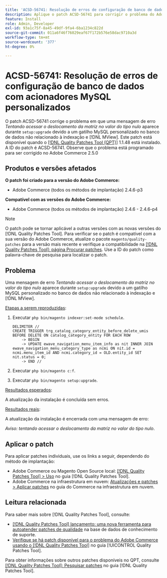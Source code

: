 ```yaml
---
title: 'ACSD-56741: Resolução de erros de configuração de banco de dados com acionadores MySQL personalizados'
description: Aplique o patch ACSD-56741 para corrigir o problema do Adobe Commerce em que uma mensagem de erro *Tentando acessar o deslocamento da matriz no valor do tipo null* aparece durante &grave;setup:upgrade&grave; devido a um gatilho MySQL personalizado no banco de dados não relacionado à indexação e  [!DNL MView].
feature: Install
role: Admin, Developer
exl-id: 93a1c75f-8a45-49df-9fa4-6ba1234c822d
source-git-commit: 011a6f46f76029eaf67f172b576e58dac9710a3d
workflow-type: tm+mt
source-wordcount: '377'
ht-degree: 0%

---
```


# ACSD-56741: Resolução de erros de configuração de banco de dados com acionadores MySQL personalizados

O patch ACSD-56741 corrige o problema em que uma mensagem de erro *Tentando acessar o deslocamento da matriz no valor do tipo nulo* aparece durante `setup:upgrade` devido a um gatilho MySQL personalizado no banco de dados não relacionado à indexação e [!DNL MView]. Este patch está disponível quando o [[!DNL Quality Patches Tool (QPT)]](https://experienceleague.adobe.com/pt-br/docs/commerce-operations/tools/quality-patches-tool/quality-patches-tool-to-self-serve-quality-patches) 1.1.48 está instalado. A ID do patch é ACSD-56741. Observe que o problema está programado para ser corrigido no Adobe Commerce 2.5.0

## Produtos e versões afetados

**O patch foi criado para a versão do Adobe Commerce:**

* Adobe Commerce (todos os métodos de implantação) 2.4.6-p3

**Compatível com as versões do Adobe Commerce:**

* Adobe Commerce (todos os métodos de implantação) 2.4.6 - 2.4.6-p4

>[!NOTE]
>
>O patch pode se tornar aplicável a outras versões com as novas versões do [!DNL Quality Patches Tool]. Para verificar se o patch é compatível com a sua versão do Adobe Commerce, atualize o pacote `magento/quality-patches` para a versão mais recente e verifique a compatibilidade na [[!DNL Quality Patches Tool]: página Procurar patches](https://experienceleague.adobe.com/tools/commerce-quality-patches/index.html?lang=pt-BR). Use a ID do patch como palavra-chave de pesquisa para localizar o patch.

## Problema

Uma mensagem de erro *Tentando acessar o deslocamento da matriz no valor do tipo nulo* aparece durante `setup:upgrade` devido a um gatilho MySQL personalizado no banco de dados não relacionado à indexação e [!DNL MView].

<u>Etapas a serem reproduzidas</u>:

1. Executar `php bin/magento indexer:set-mode schedule`.

   ```
   DELIMITER //
   CREATE TRIGGER trg_catalog_category_entity_before_delete_umis BEFORE DELETE ON catalog_category_entity FOR EACH ROW
       -> BEGIN
       -> UPDATE ewave_navigation_menu_item_info as nit INNER JOIN ewave_navigation_menu_category_type as ncmi ON nit.id = ncmi.menu_item_id AND ncmi.category_id = OLD.entity_id SET nit.status = 0;
       -> END //
   ```

1. Executar `php bin/magento c:f`.
1. Executar `php bin/magento setup:upgrade`.

<u>Resultados esperados</u>:

A atualização da instalação é concluída sem erros.

<u>Resultados reais</u>:

A atualização da instalação é encerrada com uma mensagem de erro:

*Aviso: tentando acessar o deslocamento da matriz no valor do tipo nulo*.

## Aplicar o patch

Para aplicar patches individuais, use os links a seguir, dependendo do método de implantação:

* Adobe Commerce ou Magento Open Source local: [[!DNL Quality Patches Tool] > Uso](/help/tools/quality-patches-tool/usage.md) no guia [!DNL Quality Patches Tool].
* Adobe Commerce na infraestrutura em nuvem: [Atualizações e patches > Aplicar patches](https://experienceleague.adobe.com/docs/commerce-cloud-service/user-guide/develop/upgrade/apply-patches.html?lang=pt-BR) no guia do Commerce na infraestrutura em nuvem.

## Leitura relacionada

Para saber mais sobre [!DNL Quality Patches Tool], consulte:

* [[!DNL Quality Patches Tool] lançamento: uma nova ferramenta para autoatender patches de qualidade](https://experienceleague.adobe.com/pt-br/docs/commerce-operations/tools/quality-patches-tool/quality-patches-tool-to-self-serve-quality-patches) na base de dados de conhecimento de suporte.
* [Verifique se há patch disponível para o problema do Adobe Commerce usando o  [!DNL Quality Patches Tool]](/help/tools/quality-patches-tool/patches-available-in-qpt/check-patch-for-magento-issue-with-magento-quality-patches.md) no guia [!UICONTROL Quality Patches Tool].


Para obter informações sobre outros patches disponíveis no QPT, consulte [[!DNL Quality Patches Tool]: Pesquisar patches](https://experienceleague.adobe.com/tools/commerce-quality-patches/index.html?lang=pt-BR) no guia [!DNL Quality Patches Tool].
